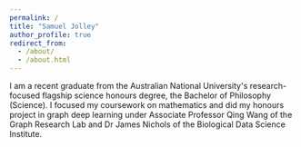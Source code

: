 ```yaml
---
permalink: /
title: "Samuel Jolley"
author_profile: true
redirect_from: 
  - /about/
  - /about.html
---
```

I am a recent graduate from the Australian National University's research-focused flagship science honours degree, the Bachelor of Philosophy (Science). I focused my coursework on mathematics and did my honours project in graph deep learning under Associate Professor Qing Wang of the Graph Research Lab and Dr James Nichols of the Biological Data Science Institute. 